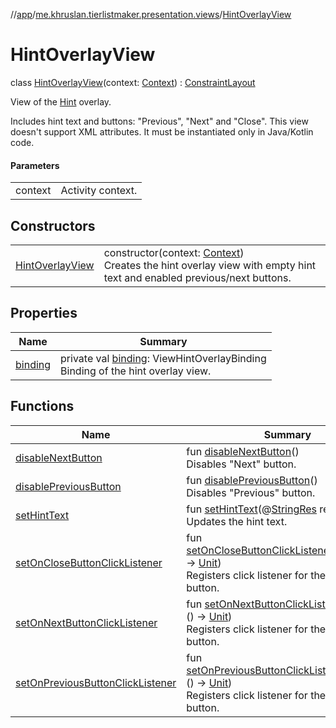 //[app](../../../index.md)/[me.khruslan.tierlistmaker.presentation.views](../index.md)/[HintOverlayView](index.md)

# HintOverlayView

class [HintOverlayView](index.md)(context: [Context](https://developer.android.com/reference/kotlin/android/content/Context.html)) : [ConstraintLayout](https://developer.android.com/reference/kotlin/androidx/constraintlayout/widget/ConstraintLayout.html)

View of the [Hint](../../me.khruslan.tierlistmaker.presentation.utils.hints.core/-hint/index.md) overlay.

Includes hint text and buttons: &quot;Previous&quot;, &quot;Next&quot; and &quot;Close&quot;. This view doesn't support XML attributes. It must be instantiated only in Java/Kotlin code.

#### Parameters

| | |
|---|---|
| context | Activity context. |

## Constructors

| | |
|---|---|
| [HintOverlayView](-hint-overlay-view.md) | constructor(context: [Context](https://developer.android.com/reference/kotlin/android/content/Context.html))<br>Creates the hint overlay view with empty hint text and enabled previous/next buttons. |

## Properties

| Name | Summary |
|---|---|
| [binding](binding.md) | private val [binding](binding.md): ViewHintOverlayBinding<br>Binding of the hint overlay view. |

## Functions

| Name | Summary |
|---|---|
| [disableNextButton](disable-next-button.md) | fun [disableNextButton](disable-next-button.md)()<br>Disables &quot;Next&quot; button. |
| [disablePreviousButton](disable-previous-button.md) | fun [disablePreviousButton](disable-previous-button.md)()<br>Disables &quot;Previous&quot; button. |
| [setHintText](set-hint-text.md) | fun [setHintText](set-hint-text.md)(@[StringRes](https://developer.android.com/reference/kotlin/androidx/annotation/StringRes.html) resId: [Int](https://kotlinlang.org/api/latest/jvm/stdlib/kotlin/-int/index.html))<br>Updates the hint text. |
| [setOnCloseButtonClickListener](set-on-close-button-click-listener.md) | fun [setOnCloseButtonClickListener](set-on-close-button-click-listener.md)(onClick: () -&gt; [Unit](https://kotlinlang.org/api/latest/jvm/stdlib/kotlin/-unit/index.html))<br>Registers click listener for the &quot;Close&quot; button. |
| [setOnNextButtonClickListener](set-on-next-button-click-listener.md) | fun [setOnNextButtonClickListener](set-on-next-button-click-listener.md)(onClick: () -&gt; [Unit](https://kotlinlang.org/api/latest/jvm/stdlib/kotlin/-unit/index.html))<br>Registers click listener for the &quot;Next&quot; button. |
| [setOnPreviousButtonClickListener](set-on-previous-button-click-listener.md) | fun [setOnPreviousButtonClickListener](set-on-previous-button-click-listener.md)(onClick: () -&gt; [Unit](https://kotlinlang.org/api/latest/jvm/stdlib/kotlin/-unit/index.html))<br>Registers click listener for the &quot;Previous&quot; button. |
